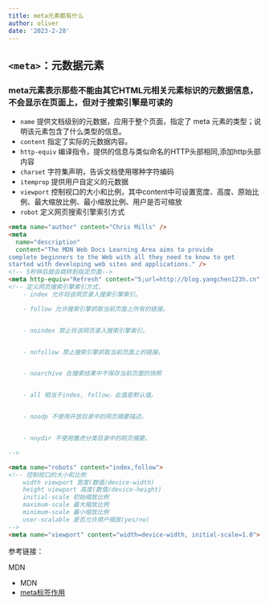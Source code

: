 ```yaml
---
title: meta元素都有什么
author: oliver
date: '2023-2-28'
---
```



## `<meta>`：元数据元素

### meta元素表示那些不能由其它HTML元相关元素标识的元数据信息，不会显示在页面上，但对于搜索引擎是可读的

- `name` 提供文档级别的元数据，应用于整个页面，指定了 meta 元素的类型；说明该元素包含了什么类型的信息。
- `content` 指定了实际的元数据内容。
- `http-equiv` 编译指令，提供的信息与类似命名的HTTP头部相同,添加http头部内容
- `charset` 字符集声明，告诉文档使用哪种字符编码
- `itemprop` 提供用户自定义的元数据
- `viewport` 控制视口的大小和比例，其中content中可设置宽度、高度、原始比例、最大缩放比例、最小缩放比例、用户是否可缩放
- `robot` 定义网页搜索引擎索引方式

```html
<meta name="author" content="Chris Mills" />
<meta
  name="description"
  content="The MDN Web Docs Learning Area aims to provide
complete beginners to the Web with all they need to know to get
started with developing web sites and applications." />
<!-- 5秒钟后就会跳转到指定页面-->
<meta http-equiv="Refresh" content="5;url=http://blog.yangchen123h.cn" />
<!-- 定义网页搜索引擎索引方式，
	- index 允许将该网页录入搜索引擎索引。

	- follow 允许搜索引擎抓取当前页面上所有的链接。


	- noindex 禁止将该网页录入搜索引擎索引。


	- nofollow 禁止搜索引擎抓取当前页面上的链接。


	- noarchive 在搜索结果中不保存当前页面的快照


	- all 相当于index, follow，此值是默认值。


	- noodp 不使用开放目录中的网页摘要描述。


	- noydir 不使用雅虎分类目录中的网页摘要。

-->

<meta name="robots" content="index,follow">
<!-- 控制视口的大小和比例
	width viewport 宽度(数值/device-width)
	height viewport 高度(数值/device-height)
	initial-scale 初始缩放比例
	maximum-scale 最大缩放比例
	minimum-scale 最小缩放比例
	user-scalable 是否允许用户缩放(yes/no)
-->
<meta name="viewport" content="width=device-width, initial-scale=1.0">
```

参考链接：

MDN

- MDN
- [meta标签作用](<https://juejin.cn/post/6844904083296370702>)
